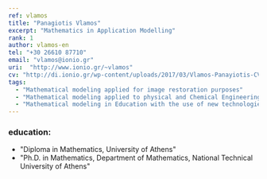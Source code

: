 ```yaml
---
ref: vlamos
title: "Panagiotis Vlamos"
excerpt: "Mathematics in Application Modelling"
rank: 1
author: vlamos-en
tel: "+30 26610 87710"
email: "vlamos@ionio.gr"
uri:  "http://www.ionio.gr/~vlamos"
cv: "http://di.ionio.gr/wp-content/uploads/2017/03/Vlamos-Panayiotis-CV-2016.pdf"
tags:
  - "Mathematical modeling applied for image restoration purposes"
  - "Mathematical modeling applied to physical and Chemical Engineering problems"
  - "Mathematical modeling in Education with the use of new technologies"
---
```


### education:
  - "Diploma in Mathematics, University of Athens"
  - "Ph.D. in Mathematics, Department of Mathematics, National Technical University of Athens"


